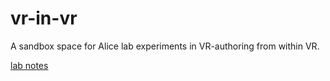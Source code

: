# vr-in-vr

A sandbox space for Alice lab experiments in VR-authoring from within VR.

[lab notes](https://docs.google.com/document/d/1MZU5C18DSiPRLbh5wNY8UtTYtC_p5_IMgo0V5IIk6MM)
